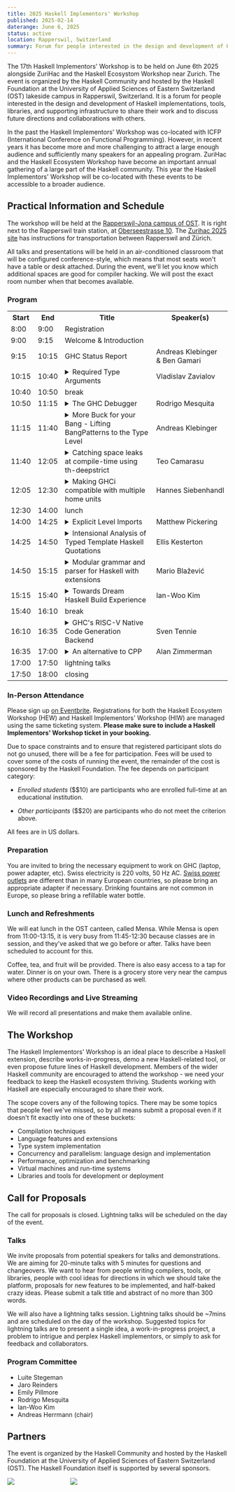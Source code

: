 ```yaml
---
title: 2025 Haskell Implementors' Workshop
published: 2025-02-14
daterange: June 6, 2025
status: active
location: Rapperswil, Switzerland
summary: Forum for people interested in the design and development of Haskell implementations, tools, libraries, and supporting infrastructure.
---
```


The 17th Haskell Implementors' Workshop is to be held on June 6th 2025 alongside ZuriHac and the Haskell Ecosystom Workshop near Zurich. The event is organized by the Haskell Community and hosted by the Haskell Foundation at the University of Applied Sciences of Eastern Switzerland (OST) lakeside campus in Rapperswil, Switzerland. It is a forum for people interested in the design and development of Haskell implementations, tools, libraries, and supporting infrastructure to share their work and to discuss future directions and collaborations with others.

In the past the Haskell Implementors' Workshop was co-located with ICFP (International Conference on Functional Programming). However, in recent years it has become more and more challenging to attract a large enough audience and sufficiently many speakers for an appealing program. ZuriHac and the Haskell Ecosystem Workshop have become an important annual gathering of a large part of the Haskell community. This year the Haskell Implementors' Workshop will be co-located with these events to be accessible to a broader audience.

## Practical Information and Schedule

The workshop will be held at the [Rapperswil-Jona campus of OST](https://www.ost.ch/en/university-of-applied-sciences/campus/rapperswil-jona-campus). It is right next to the Rapperswil train station, at [Oberseestrasse 10](https://goo.gl/maps/DkF6U9qdgdjcMfz29). The [Zurihac 2025 site](https://zfoh.ch/zurihac2025/) has instructions for transportation between Rapperswil and Zürich.

All talks and presentations will be held in an air-conditioned classroom that will be configured conference-style, which means that most seats won't have a table or desk attached. During the event, we'll let you know which additional spaces are good for compiler hacking. We will post the exact room number when that becomes available.

### Program

<table>
  <tr><th>Start</th><th>End</th><th>Title</th><th>Speaker(s)</th></tr>

  <tr><td> 8:00</td><td>9:00</td><td>Registration</td><td></td></tr>
  <tr><td> 9:00</td><td>9:15</td><td>Welcome & Introduction</td><td></td></tr>

  <tr><td> 9:15</td><td>10:15</td><td>GHC Status Report</td><td>Andreas Klebinger<br>& Ben Gamari</td></tr>

  <tr><td>10:15</td><td>10:40</td><td><details>
    <summary>Required Type Arguments</summary>
    <p>
      RequiredTypeArguments is a Haskell extension recently implemented in GHC as part of the Dependent Haskell initiative. In this talk, I will demonstrate how required type arguments enable better API design—including a type-safe `printf` implementation—and discuss the far-reaching implications of this extension for Haskell's syntax.
    </p>
  </details></td><td>Vladislav Zavialov</td></tr>

  <tr><td>10:40</td><td>10:50</td><td>break</td><td></td></tr>

  <tr><td>10:50</td><td>11:15</td><td><details>
    <summary>The GHC Debugger</summary>
    <p>Collaborators: Matthew Pickering, Hannes Siebenhandl</p>
    <p>
      While using the Haskell debugger has been possible via GHCi for the last two decades, the lack
      of a modern integration with IDEs, and incomplete, slow, or unimplemented
      features, has greatly hindered its adoption.
    </p>
    <p>
      In this talk, we introduce our progress and plans to create a first-class
      debugger for Haskell. We've developed a standalone application using the
      GHC library that conforms to the Debug Adaptor Protocol (DAP), making Haskell
      debugging possible with all compatible IDEs. In the process, we've fixed long-standing performance
      and usability issues in the existing debugger implementation. Our goal is to bring
      debugging of Haskell programs to the same level as other language ecosystems.
      Finally, we’ll also reflect on the architectural limitations of the current debugger and
      outline our vision for the future of debugging in Haskell.
    </p>
  </details></td><td>Rodrigo Mesquita</td></tr>
  <tr><td>11:15</td><td>11:40</td><td><details>
    <summary>More Buck for your Bang - Lifting BangPatterns to the Type Level</summary>
    <p>
      BangPatterns is a well understood Haskell extension and often used to great effect in order to improve performance. Beyond its current definition the idea of simply letting users write <code>plus :: !Int -> !Int -> Int</code> seems trivial at first glance as the concept seems to translate to such a type signature quite easily.
    </p>
    <p>
      But what might a type signature like <code>filter :: (!Int -> Bool) -> [Int] -> Bool</code> tell us? And more importantly what can a compiler make out of it?
    </p>
    <p>
      In this talk I will briefly cover the intuition of BangPatterns as they are today. How they change the meaning of programs but also how GHC can exploit these changes to make our programs faster.
    </p>
    <p>
      From there we lift the idea one level up. How might things look if bangs were not just syntactic sugar but type modifiers instead? What would those modified types look like?
      But most importantly which benefits would this have for the expressiveness of Haskell itself, and how could both Haskell implementors and users make use of them to squeeze more performance out of their programs?
    </p>
  </details></td><td>Andreas Klebinger</td></tr>
  <tr><td>11:40</td><td>12:05</td><td><details>
    <summary>Catching space leaks at compile-time using th-deepstrict</summary>
    <p>
      Excessive laziness can cause space leaks in Haskell programs. This talk gives theoretical and practical tools to catch these performance errors at compile-time. We claim that laziness can only lead to unbounded space leaks in stateful code. So, code should either be stateless or deep strict. The <a href="https://tracsis.github.io/th-deepstrict/">th-deepstrict</a> library uses TemplateHaskell to assert that certain types are deep strict, ie, strict in all of their fields and the type of each field is itself deep strict recursively. By placing such assertions on the types that encode our program’s state, we can ensure that they do not lead to space leaks through laziness, while allowing the rest of our code to be as lazy as we desire.
    </p>
  </details></td><td>Teo Camarasu</td></tr>
  <tr><td>12:05</td><td>12:30</td><td><details>
    <summary>Making GHCi compatible with multiple home units</summary>
    <p>Collaborators: Matthew Pickering, Rodrigo Mesquita</p>
    <p>
      The ability to compile multiple units within a single session was a key
      innovation for GHC API consumers like GHCi and HLS. Today, most Haskell
      projects involve multiple local packages that developers actively modify, so
      tooling must support this workflow seamlessly.
    </p><p>
      However, GHCi's support for multiple home units remains limited.
      This significantly hampers productivity when working on
      multi-package projects. When developers start using multiple unit repl support,
      they expect the same experience as the old single-unit session.
    </p><p>
      In this talk, we present our approach to making GHCi fully compatible with
      multiple home units. Our goal is to deliver a seamless user experience: using
      GHCi with multiple home units should feel no different from working with a
      single unit. To achieve this, we are redesigning GHC's interactive session
      management with multiple home units as the default model, treating single-unit
      sessions as a special case.
    </p><p>
      This unification eliminates fragile, infrequently used code paths, reduces
      test duplication and provides feature parity. Furthermore, GHCi's built-in
      debugger will work transparently across unit boundaries, for example, allowing
      you to set breakpoints in a library component whilst debugging an executable.
    </p>
  </details></td><td>Hannes&nbsp;Siebenhandl</td></tr>

  <tr><td>12:30</td><td>14:00</td><td>lunch</td><td></td></tr>

  <tr><td>14:00</td><td>14:25</td><td><details>
    <summary>Explicit Level Imports</summary>
    <p>Collaborators: Rodrigo Mesquita, Adam Gundry</p>
    <p>
      Explicit Level Imports is an extension to GHC which allows a programmer to be
      more precise about which dependencies are needed for Template Haskell.
      In a module, each import is annotated with which level it will be needed at,
      some modules will be needed for use in splices, some in quotes and some in
      normal contexts.
    </p>
    <p>
      This precision means it is straightforward
      for the compiler to work out what is exactly needed at each stage, and
      only provide that. The result is faster compilation times and the potential
      for improved cross-compilation support.
    </p>
    <p>
      In this talk we will explain the design of the extension, the implementation and
finally reflect on future directions the extension makes possible.
    </p>
  </details></td><td>Matthew Pickering</td></tr>
  <tr><td>14:25</td><td>14:50</td><td><details>
    <summary>Intensional Analysis of Typed Template Haskell Quotations</summary>
    <p>Collaborators: Matthew Pickering</p>
    <p>
      Typed Template Haskell allows us to write Haskell code which generates other Haskell programs in a type-safe and principled manner. However, the generated programs are completely opaque and cannot be introspected, limiting the type of analysis and transformations that we can perform. We propose a system which allows the programmer to overload the meaning of quoted Template Haskell expressions by desugaring these expressions into a well-typed PHOAS representation. Being a regular datatype, the PHOAS representation is much more amenable to analysis and transformation, indirectly giving the programmer the ability to overload the meaning of quoted expressions by further processing the PHOAS representation. Primitive Haskell constructs such as variables (both free and bound), lambda expressions and patterns are all exposed in the PHOAS interface, giving the programmer a large amount of control over the meaning of their quoted expressions. We believe that this system has a variety of useful applications, particularly for creating EDSLs - we give motivating examples in practical areas such as distributed computing and program generation to demonstrate the effectiveness of this approach. More precisely, in this paper we discuss the design and implementation of this idea as a new Haskell extension implemented on top of GHC.
    </p>
  </details></td><td>Ellis Kesterton</td></tr>
  <tr><td>14:50</td><td>15:15</td><td><details>
    <summary>Modular grammar and parser for Haskell with extensions</summary>
    <p>
      The (slowly) ongoing project at <a href="https://github.com/blamario/language-haskell">github.com/blamario/language-haskell</a> contains a full parser and pretty-printer for Haskell 2010 and almost all its extensions to date. The parser is built around the core design of a modular grammar built by combining grammar extension mixins. An extension mixin builds its part of the AST via a finally-tagless type class specific to the extension. We hope the end result will be a flexible parser that can be quickly tweaked to experiment with not only Haskell but many languages in the Haskell family.
    </p>
  </details></td><td>Mario Blažević</td></tr>
  <tr><td>15:15</td><td>15:40</td><td><details>
    <summary>Towards Dream Haskell Build Experience</summary>
    <p>
      In Mercury, we are developing a new Buck2-based Haskell build system and developer environment, starting from the first principles. We achieved module-level incremental build that can be distributed over a cluster. This progress involves many fundamental improvements in the GHC pipeline; opening GHC dependency analysis API to external build system, more complete build determinism, a better interface file design, first-class byte code artifacts, unifying GHC compilation modes and a new server-mode GHC worker. I overview our goal, the current development status and the next plan, which arrives in the next GHC releases and Buck2 Haskell rules integration.
      </p>
  </details></td><td>Ian-Woo Kim</td></tr>

  <tr><td>15:40</td><td>16:10</td><td>break</td><td></td></tr>

  <tr><td>16:10</td><td>16:35</td><td><details>
    <summary>GHC's RISC-V Native Code Generation Backend</summary>
    <p>
      RISC-V is an exciting, new architecture that has received a lot of attention by
      the Open Source community lately. We will start by understanding where this
      excitement comes from and why RISC-V is not just "yet another architecture".
      We will also introduce some basic vocabulary to better understand requirements
      for compiler engineers and software packagers.
    </p><p>
      Then, we will take a look at the current state of RISC-V support in GHC with a
      focus on the Native Code Generation Backend ("NCG".) Furthermore, future
      improvements will be discussed (finally, we're at the dawn of Zurihac 2025 ;)
      .) A look at the innovative approaches to handle variable vector register
      widths in the instruction set may even inspire further research.
    </p><p>
      Implementing the RISC-V NCG was a challenge regarding software development
      environment setup, debugging and problem-solving strategies. There are a couple
      of tricks and hints be shared with future NCG developers. Most of them could be
      useful to tackle other tasks in the lower parts of the compiler pipeline as
      well.
    </p>
  </details></td><td>Sven Tennie</td></tr>
  <tr><td>16:35</td><td>17:00</td><td><details>
    <summary>An alternative to CPP</summary>
    <p>
      A surprisingly large amount of haskell code uses the CPP extension to manage compilation for supporting multiple versions of GHC. For this, only a small subset of the available CPP features are used. Because CPP is a general-purpose tool, it makes unwanted changes to the code before GHC sees it, making it much harder for tools (and humans) to process. In <a href="https://github.com/ghc-proposals/ghc-proposals/pull/616">my GHC_CPP proposal</a> I present an alternative, built in to GHC, and providing just the needed subset for this use case.
    </p><p>
      This talk presents the motivation and rationale behind this, and shares progress to date on <a href="https://gitlab.haskell.org/ghc/ghc/-/tree/wip/az/ghc-cpp">an implementation</a>.
    </p>
  </details></td><td>Alan Zimmerman</td></tr>

  <tr><td>17:00</td><td>17:50</td><td>lightning talks</td><td></td></tr>

  <tr><td>17:50</td><td>18:00</td><td>closing</td><td></td></tr>
</table>

### In-Person Attendance

Please sign up [on Eventbrite](https://www.eventbrite.com/e/2025-workshops-at-zurihac-tickets-1247256801669?aff=oddtdtcreator). Registrations for both the Haskell Ecosystem Workshop (HEW) and Haskell Implementors' Workshop (HIW) are managed using the same ticketing system. **Please make sure to include a Haskell Implementors' Workshop ticket in your booking.**

Due to space constraints and to ensure that registered participant slots do not go unused, there will be a fee for participation.
Fees will be used to cover some of the costs of running the event, the remainder of the cost is sponsored by the Haskell Foundation.
The fee depends on participant category:

 * _Enrolled students_ ($$10) are participants who are enrolled full-time at an educational institution. 

 * _Other participants_ ($$20) are participants who do not meet the criterion above.
 
All fees are in US dollars.

### Preparation

You are invited to bring the necessary equipment to work on GHC (laptop, power adapter, etc). Swiss electricity is 220 volts, 50 Hz AC. [Swiss power outlets](https://en.wikipedia.org/wiki/AC_power_plugs_and_sockets#Swiss_SN_441011_(Type_J)) are different than in many European countries, so please bring an appropriate adapter if necessary. Drinking fountains are not common in Europe, so please bring a refillable water bottle.

### Lunch and Refreshments

We will eat lunch in the OST canteen, called Mensa. While Mensa is open from 11:00-13:15, it is very busy from 11:45-12:30 because classes are in session, and they've asked that we go before or after. Talks have been scheduled to account for this.

Coffee, tea, and fruit will be provided. There is also easy access to a tap for water. Dinner is on your own. There is a grocery store very near the campus where other products can be purchased as well.

### Video Recordings and Live Streaming

We will record all presentations and make them available online.

## The Workshop

The Haskell Implementors' Workshop is an ideal place to describe a Haskell extension, describe works-in-progress, demo a new Haskell-related tool, or even propose future lines of Haskell development. Members of the wider Haskell community are encouraged to attend the workshop - we need your feedback to keep the Haskell ecosystem thriving. Students working with Haskell are especially encouraged to share their work.

The scope covers any of the following topics. There may be some topics that people feel we've missed, so by all means submit a proposal even if it doesn't fit exactly into one of these buckets:

* Compilation techniques
* Language features and extensions
* Type system implementation
* Concurrency and parallelism: language design and implementation
* Performance, optimization and benchmarking
* Virtual machines and run-time systems
* Libraries and tools for development or deployment

## Call for Proposals

The call for proposals is closed.
Lightning talks will be scheduled on the day of the event.

### Talks

We invite proposals from potential speakers for talks and demonstrations. We are aiming for 20-minute talks with 5 minutes for questions and changeovers. We want to hear from people writing compilers, tools, or libraries, people with cool ideas for directions in which we should take the platform, proposals for new features to be implemented, and half-baked crazy ideas. Please submit a talk title and abstract of no more than 300 words.

We will also have a lightning talks session. Lightning talks should be ~7mins and are scheduled on the day of the workshop. Suggested topics for lightning talks are to present a single idea, a work-in-progress project, a problem to intrigue and perplex Haskell implementors, or simply to ask for feedback and collaborators.

### Program Committee

* Luite Stegeman
* Jaro Reinders
* Emily Pillmore
* Rodrigo Mesquita
* Ian-Woo Kim
* Andreas Herrmann (chair)

## Partners

The event is organized by the Haskell Community and hosted by the Haskell Foundation at the University of Applied Sciences of Eastern Switzerland (OST). The Haskell Foundation itself is supported by several sponsors.


<div class="flex flex-wrap items-center justify-center"><a class="block w-48" style="margin-right: 4rem"><img src="/assets/images/partners/ost_logo-400.png"></a><a class="block w-48" style="margin-left: 4rem;"><img src="/assets/images/logos/hf-logo-400px-alpha.png"></a></div>
